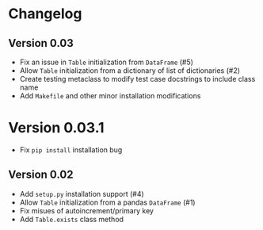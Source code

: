 # Changelog

## Version 0.03

* Fix an issue in `Table` initialization from `DataFrame` (#5)
* Allow `Table` initialization from a dictionary of list of
  dictionaries (#2)
* Create testing metaclass to modify test case docstrings to include
  class name
* Add `Makefile` and other minor installation modifications

# Version 0.03.1

* Fix `pip install` installation bug

## Version 0.02

* Add `setup.py` installation support (#4)
* Allow `Table` initialization from a pandas `DataFrame` (#1)
* Fix misues of autoincrement/primary key
* Add `Table.exists` class method

